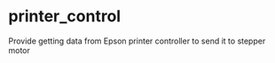 printer_control
===============

Provide getting data from Epson printer controller to send it to stepper motor
